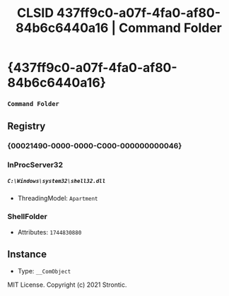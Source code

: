 ﻿---
title: "CLSID 437ff9c0-a07f-4fa0-af80-84b6c6440a16 | Command Folder"
excerpt: What is COM-Object CLSID 437ff9c0-a07f-4fa0-af80-84b6c6440a16?
---

# {437ff9c0-a07f-4fa0-af80-84b6c6440a16}

### `Command Folder`

## Registry


### {00021490-0000-0000-C000-000000000046}


### InProcServer32

##### `C:\Windows\system32\shell32.dll`
* ThreadingModel: `Apartment`

### ShellFolder

* Attributes: `1744830880`

## Instance

* Type: `__ComObject`

MIT License. Copyright (c) 2021 Strontic.


